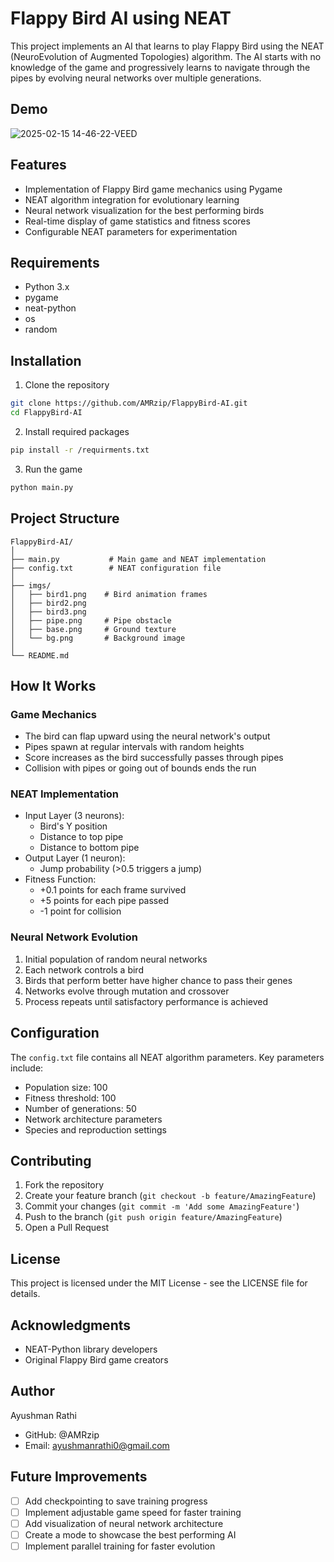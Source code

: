 # Flappy Bird AI using NEAT

This project implements an AI that learns to play Flappy Bird using the NEAT (NeuroEvolution of Augmented Topologies) algorithm. The AI starts with no knowledge of the game and progressively learns to navigate through the pipes by evolving neural networks over multiple generations.

## Demo

![2025-02-15 14-46-22-VEED](https://github.com/user-attachments/assets/31a00787-70fe-46f3-8c72-a9c1e1125c91)

## Features

- Implementation of Flappy Bird game mechanics using Pygame
- NEAT algorithm integration for evolutionary learning
- Neural network visualization for the best performing birds
- Real-time display of game statistics and fitness scores
- Configurable NEAT parameters for experimentation

## Requirements

- Python 3.x
- pygame
- neat-python
- os
- random

## Installation

1. Clone the repository
```bash
git clone https://github.com/AMRzip/FlappyBird-AI.git
cd FlappyBird-AI
```

2. Install required packages
```bash
pip install -r /requirments.txt
```

3. Run the game
```bash
python main.py
```

## Project Structure

```
FlappyBird-AI/
│
├── main.py           # Main game and NEAT implementation
├── config.txt        # NEAT configuration file
│
├── imgs/
│   ├── bird1.png    # Bird animation frames
│   ├── bird2.png
│   ├── bird3.png
│   ├── pipe.png     # Pipe obstacle
│   ├── base.png     # Ground texture
│   └── bg.png       # Background image
│
└── README.md
```

## How It Works

### Game Mechanics
- The bird can flap upward using the neural network's output
- Pipes spawn at regular intervals with random heights
- Score increases as the bird successfully passes through pipes
- Collision with pipes or going out of bounds ends the run

### NEAT Implementation
- Input Layer (3 neurons):
  - Bird's Y position
  - Distance to top pipe
  - Distance to bottom pipe
- Output Layer (1 neuron):
  - Jump probability (>0.5 triggers a jump)
- Fitness Function:
  - +0.1 points for each frame survived
  - +5 points for each pipe passed
  - -1 point for collision

### Neural Network Evolution
1. Initial population of random neural networks
2. Each network controls a bird
3. Birds that perform better have higher chance to pass their genes
4. Networks evolve through mutation and crossover
5. Process repeats until satisfactory performance is achieved

## Configuration

The `config.txt` file contains all NEAT algorithm parameters. Key parameters include:

- Population size: 100
- Fitness threshold: 100
- Number of generations: 50
- Network architecture parameters
- Species and reproduction settings

## Contributing

1. Fork the repository
2. Create your feature branch (`git checkout -b feature/AmazingFeature`)
3. Commit your changes (`git commit -m 'Add some AmazingFeature'`)
4. Push to the branch (`git push origin feature/AmazingFeature`)
5. Open a Pull Request

## License

This project is licensed under the MIT License - see the LICENSE file for details.

## Acknowledgments

- NEAT-Python library developers
- Original Flappy Bird game creators

## Author

Ayushman Rathi
- GitHub: @AMRzip
- Email: ayushmanrathi0@gmail.com

## Future Improvements

- [ ] Add checkpointing to save training progress
- [ ] Implement adjustable game speed for faster training
- [ ] Add visualization of neural network architecture
- [ ] Create a mode to showcase the best performing AI
- [ ] Implement parallel training for faster evolution
